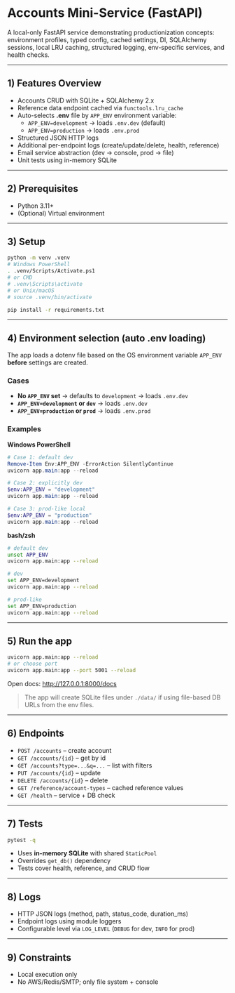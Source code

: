 # Accounts Mini-Service (FastAPI)

A local-only FastAPI service demonstrating productionization concepts: environment profiles, 
typed config, cached settings, DI, SQLAlchemy sessions, local LRU caching, 
structured logging, env-specific services, and health checks.

---

## 1) Features Overview
- Accounts CRUD with SQLite + SQLAlchemy 2.x
- Reference data endpoint cached via `functools.lru_cache`
- Auto-selects **.env** file by `APP_ENV` environment variable:
  - `APP_ENV=development` → loads `.env.dev` (default)
  - `APP_ENV=production`  → loads `.env.prod`
- Structured JSON HTTP logs
- Additional per-endpoint logs (create/update/delete, health, reference)
- Email service abstraction (dev → console, prod → file)
- Unit tests using in-memory SQLite

---

## 2) Prerequisites
- Python 3.11+
- (Optional) Virtual environment

---

## 3) Setup
```bash
python -m venv .venv
# Windows PowerShell
. .venv/Scripts/Activate.ps1
# or CMD
# .venv\Scripts\activate
# or Unix/macOS
# source .venv/bin/activate

pip install -r requirements.txt
```

---

## 4) Environment selection (auto .env loading)

The app loads a dotenv file based on the OS environment variable `APP_ENV` **before** settings are created.

### Cases
- **No `APP_ENV` set** → defaults to `development` → loads `.env.dev`
- **`APP_ENV=development` or `dev`** → loads `.env.dev`
- **`APP_ENV=production` or `prod`** → loads `.env.prod`

### Examples
**Windows PowerShell**
```powershell
# Case 1: default dev
Remove-Item Env:APP_ENV -ErrorAction SilentlyContinue
uvicorn app.main:app --reload

# Case 2: explicitly dev
$env:APP_ENV = "development"
uvicorn app.main:app --reload

# Case 3: prod-like local
$env:APP_ENV = "production"
uvicorn app.main:app --reload
```

**bash/zsh**
```bash
# default dev
unset APP_ENV
uvicorn app.main:app --reload

# dev
set APP_ENV=development 
uvicorn app.main:app --reload

# prod-like
set APP_ENV=production 
uvicorn app.main:app --reload
```

---

## 5) Run the app
```bash
uvicorn app.main:app --reload
# or choose port
uvicorn app.main:app --port 5001 --reload
```
Open docs: http://127.0.0.1:8000/docs

> The app will create SQLite files under `./data/` if using file-based DB URLs from the env files.

---

## 6) Endpoints
- `POST /accounts` – create account
- `GET /accounts/{id}` – get by id
- `GET /accounts?type=...&q=...` – list with filters
- `PUT /accounts/{id}` – update
- `DELETE /accounts/{id}` – delete
- `GET /reference/account-types` – cached reference values
- `GET /health` – service + DB check

---

## 7) Tests
```bash
pytest -q
```
- Uses **in-memory SQLite** with shared `StaticPool`
- Overrides `get_db()` dependency
- Tests cover health, reference, and CRUD flow

---

## 8) Logs
- HTTP JSON logs (method, path, status_code, duration_ms)
- Endpoint logs using module loggers
- Configurable level via `LOG_LEVEL` (`DEBUG` for dev, `INFO` for prod)

---

## 9) Constraints
- Local execution only
- No AWS/Redis/SMTP; only file system + console
